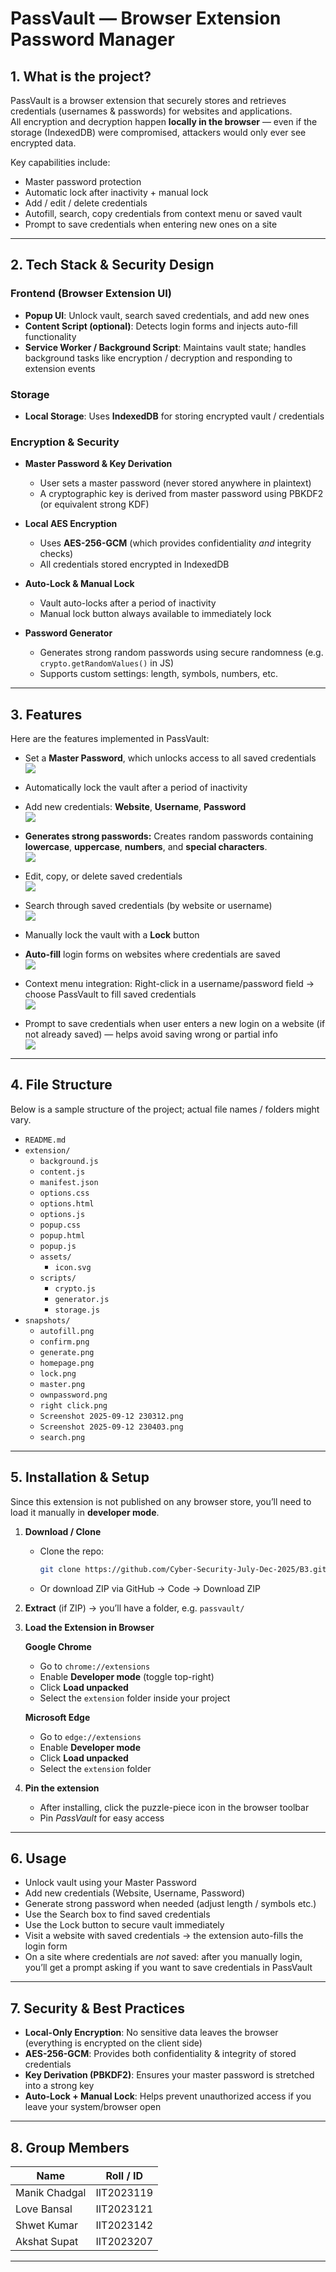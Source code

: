 # PassVault — Browser Extension Password Manager

## 1. What is the project?

PassVault is a browser extension that securely stores and retrieves credentials (usernames & passwords) for websites and applications.  
All encryption and decryption happen **locally in the browser** — even if the storage (IndexedDB) were compromised, attackers would only ever see encrypted data.  

Key capabilities include:  
- Master password protection  
- Automatic lock after inactivity + manual lock  
- Add / edit / delete credentials  
- Autofill, search, copy credentials from context menu or saved vault  
- Prompt to save credentials when entering new ones on a site  

---

## 2. Tech Stack & Security Design

### Frontend (Browser Extension UI)

- **Popup UI**: Unlock vault, search saved credentials, and add new ones  
- **Content Script (optional)**: Detects login forms and injects auto-fill functionality  
- **Service Worker / Background Script**: Maintains vault state; handles background tasks like encryption / decryption and responding to extension events  

### Storage

- **Local Storage**: Uses **IndexedDB** for storing encrypted vault / credentials  

### Encryption & Security

- **Master Password & Key Derivation**  
  - User sets a master password (never stored anywhere in plaintext)  
  - A cryptographic key is derived from master password using PBKDF2 (or equivalent strong KDF)  

- **Local AES Encryption**  
  - Uses **AES-256-GCM** (which provides confidentiality *and* integrity checks)  
  - All credentials stored encrypted in IndexedDB  

- **Auto-Lock & Manual Lock**  
  - Vault auto-locks after a period of inactivity  
  - Manual lock button always available to immediately lock  

- **Password Generator**  
  - Generates strong random passwords using secure randomness (e.g. `crypto.getRandomValues()` in JS)  
  - Supports custom settings: length, symbols, numbers, etc.  

---

## 3. Features

Here are the features implemented in PassVault:

- Set a **Master Password**, which unlocks access to all saved credentials  
  ![](./snapshots/master.png)  

- Automatically lock the vault after a period of inactivity  

- Add new credentials: **Website**, **Username**, **Password**  
  ![](./snapshots/ownpassword.png)  

- **Generates strong passwords:** Creates random passwords containing **lowercase**, **uppercase**, **numbers**, and **special characters**.  
  ![](./snapshots/generate.png)  

- Edit, copy, or delete saved credentials  
  ![](./snapshots/lock.png)  

- Search through saved credentials (by website or username)  
  ![](./snapshots/search.png)  

- Manually lock the vault with a **Lock** button  

- **Auto-fill** login forms on websites where credentials are saved  
  ![](./snapshots/autofill.png)  

- Context menu integration: Right-click in a username/password field → choose PassVault to fill saved credentials  
  ![](./snapshots/right-click.png)  

- Prompt to save credentials when user enters a new login on a website (if not already saved) — helps avoid saving wrong or partial info  
  ![](./snapshots/confirm.png)  

  

---

## 4. File Structure

Below is a sample structure of the project; actual file names / folders might vary.

- `README.md`
- `extension/`
  - `background.js`
  - `content.js`
  - `manifest.json`
  - `options.css`
  - `options.html`
  - `options.js`
  - `popup.css`
  - `popup.html`
  - `popup.js`
  - `assets/`
    - `icon.svg`
  - `scripts/`
    - `crypto.js`
    - `generator.js`
    - `storage.js`
- `snapshots/`
  - `autofill.png`
  - `confirm.png`
  - `generate.png`
  - `homepage.png`
  - `lock.png`
  - `master.png`
  - `ownpassword.png`
  - `right click.png`
  - `Screenshot 2025-09-12 230312.png`
  - `Screenshot 2025-09-12 230403.png`
  - `search.png`
---

## 5. Installation & Setup

Since this extension is not published on any browser store, you’ll need to load it manually in **developer mode**.

1. **Download / Clone**  
   - Clone the repo:  
     ```bash
     git clone https://github.com/Cyber-Security-July-Dec-2025/B3.git
     ```
   - Or download ZIP via GitHub → Code → Download ZIP  

2. **Extract** (if ZIP) → you’ll have a folder, e.g. `passvault/`  

3. **Load the Extension in Browser**

   **Google Chrome**  
   - Go to `chrome://extensions`  
   - Enable **Developer mode** (toggle top-right)  
   - Click **Load unpacked**  
   - Select the `extension` folder inside your project  

   **Microsoft Edge**  
   - Go to `edge://extensions`  
   - Enable **Developer mode**  
   - Click **Load unpacked**  
   - Select the `extension` folder  

4. **Pin the extension**  
   - After installing, click the puzzle-piece icon in the browser toolbar  
   - Pin *PassVault* for easy access  

---

## 6. Usage

- Unlock vault using your Master Password  
- Add new credentials (Website, Username, Password)  
- Generate strong password when needed (adjust length / symbols etc.)  
- Use the Search box to find saved credentials  
- Use the Lock button to secure vault immediately  
- Visit a website with saved credentials → the extension auto-fills the login form  
- On a site where credentials are *not* saved: after you manually login, you’ll get a prompt asking if you want to save credentials in PassVault  

---

## 7. Security & Best Practices

- **Local-Only Encryption**: No sensitive data leaves the browser (everything is encrypted on the client side)  
- **AES-256-GCM**: Provides both confidentiality & integrity of stored credentials  
- **Key Derivation (PBKDF2)**: Ensures your master password is stretched into a strong key  
- **Auto-Lock + Manual Lock**: Helps prevent unauthorized access if you leave your system/browser open  

---

## 8. Group Members

| Name | Roll / ID |
|---|---|
| Manik Chadgal | IIT2023119 |
| Love Bansal | IIT2023121 |
| Shwet Kumar | IIT2023142 |
| Akshat Supat | IIT2023207 |

---
